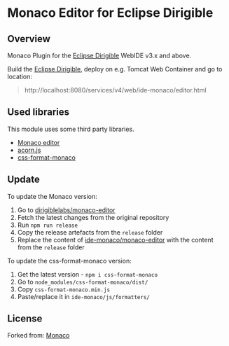 # Monaco Editor for Eclipse Dirigible

## Overview

Monaco Plugin for the [Eclipse Dirigible](https://github.com/eclipse/dirigible) WebIDE v3.x and above.

Build the [Eclipse Dirigible](https://github.com/eclipse/dirigible), deploy on e.g. Tomcat Web Container and go to location:

> http://localhost:8080/services/v4/web/ide-monaco/editor.html

## Used libraries

This module uses some third party libraries.

- [Monaco editor](https://github.com/dirigiblelabs/monaco-editor)
- [acorn.js](https://github.com/acornjs/acorn)
- [css-format-monaco](https://github.com/troy351/css-format-monaco/)

## Update

To update the Monaco version:

1. Go to [dirigiblelabs/monaco-editor](https://github.com/dirigiblelabs/monaco-editor)
1. Fetch the latest changes from the original repository
1. Run `npm run release`
1. Copy the release artefacts from the `release` folder
1. Replace the content of [ide-monaco/monaco-editor](https://github.com/dirigiblelabs/ide-monaco/tree/master/ide-monaco/monaco-editor) with the content from the `release` folder

To update the css-format-monaco version:

1. Get the latest version - `npm i css-format-monaco`
2. Go to `node_modules/css-format-monaco/dist/`
3. Copy `css-format-monaco.min.js`
4. Paste/replace it in `ide-monaco/js/formatters/`

## License

Forked from: [Monaco](https://github.com/Microsoft/monaco-editor)
